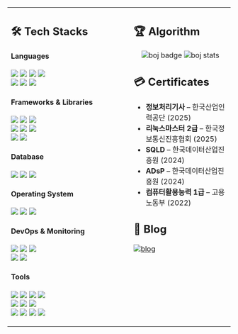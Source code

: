<!-- ========= 2-COLUMN START ========= -->
<table width="100%">
  <tbody>
  <tr>
    <!-- LEFT: Tech Stacks -->
    <td width="55%" valign="top">
      <h2>🛠 Tech Stacks</h2>
      <h4>Languages</h4>
      <p>
        <img src="https://img.shields.io/badge/Java-%23ED8B00.svg?style=flat&logo=openjdk&logoColor=white">
        <img src="https://img.shields.io/badge/Python-3776AB?style=flat&logo=python&logoColor=white">
        <img src="https://img.shields.io/badge/C++-00599C?style=flat&logo=c%2B%2B&logoColor=white">
        <img src="https://img.shields.io/badge/C-A8B9CC?style=flat&logo=c&logoColor=white"><br>
        <img src="https://img.shields.io/badge/HTML5-E34F26?style=flat&logo=html5&logoColor=white">
        <img src="https://img.shields.io/badge/CSS3-1572B6?style=flat&logo=CSS&logoColor=white">
        <img src="https://img.shields.io/badge/JavaScript-F7DF1E?style=flat&logo=javascript&logoColor=black">
      </p>
      <h4>Frameworks &amp; Libraries</h4>
      <p>
        <img src="https://img.shields.io/badge/Spring-6DB33F?style=flat&logo=spring&logoColor=white">
        <img src="https://img.shields.io/badge/Spring_Boot-6DB33F?style=flat&logo=springboot&logoColor=white">
        <img src="https://img.shields.io/badge/Spring_Security-6DB33F?style=flat&logo=springsecurity&logoColor=white"><br>
        <img src="https://img.shields.io/badge/Node.js-339933?style=flat&logo=node.js&logoColor=white">
        <img src="https://img.shields.io/badge/Anaconda-44A833?style=flat&logo=anaconda&logoColor=fff">
        <img src="https://img.shields.io/badge/FastAPI-009485.svg?logo=fastapi&logoColor=white"><br>
        <img src="https://img.shields.io/badge/Apache%20Kafka-000?style=flat&logo=apachekafka">
        <img src="https://img.shields.io/badge/Rabbitmq-FF6600?style=flat&logo=rabbitmq&logoColor=white">
      </p>
      <h4>Database</h4>
      <p>
        <img src="https://img.shields.io/badge/MySQL-4479A1?style=flat&logo=mysql&logoColor=white">
        <img src="https://img.shields.io/badge/MongoDB-47A248?style=flat&logo=mongodb&logoColor=white">
        <img src="https://img.shields.io/badge/Redis-FF4438?style=flat&logo=redis&logoColor=white">
      </p>
      <h4>Operating System</h4>
      <p>
        <img src="https://custom-icon-badges.demolab.com/badge/Windows-0078D6?logo=windows11&logoColor=white">
        <img src="https://img.shields.io/badge/Ubuntu-E95420?logo=ubuntu&logoColor=white">
        <img src="https://img.shields.io/badge/Linux-FCC624?logo=linux&logoColor=black">
      </p>
      <h4>DevOps &amp; Monitoring</h4>
      <p>
        <img src="https://img.shields.io/badge/Docker-2496ED?style=flat&logo=docker&logoColor=white">
        <img src="https://img.shields.io/badge/Elasticsearch-005571?style=flat&logo=elasticsearch&logoColor=white">
        <img src="https://img.shields.io/badge/Kibana-005571?style=flat&logo=kibana&logoColor=white"><br>
        <img src="https://img.shields.io/badge/grafana-%23F46800.svg?style=flat&logo=grafana&logoColor=white">
        <img src="https://img.shields.io/badge/Prometheus-E6522C?style=flat&logo=Prometheus&logoColor=white">
      </p>
      <h4>Tools</h4>
      <p>
        <img src="https://img.shields.io/badge/Notion-000000?style=flat&logo=notion&logoColor=white">
        <img src="https://img.shields.io/badge/Slack-4A154B?style=flat&logo=slack&logoColor=white">
        <img src="https://img.shields.io/badge/Eclipse-2C2255?style=flat&logo=eclipseide&logoColor=white">
        <img src="https://img.shields.io/badge/Zoom-2D8CFF?style=flat&logo=zoom&logoColor=white"><br>
        <img src="https://img.shields.io/badge/IntelliJIDEA-000000.svg?style=flat&logo=intellij-idea&logoColor=white">
        <img src="https://custom-icon-badges.demolab.com/badge/Visual%20Studio%20Code-0078d7.svg?style=flat&logo=vsc&logoColor=white">
        <img src="https://img.shields.io/badge/Postman-FF6C37?style=flat&logo=postman&logoColor=white"><br>
        <img src="https://img.shields.io/badge/GitHub%20Pages-121013?style=flat&logo=github&logoColor=white">
        <img src="https://img.shields.io/badge/Git-F05032?style=flat&logo=git&logoColor=fff">
        <img src="https://custom-icon-badges.demolab.com/badge/Cursor-000000?style=flat&logo=cursor-ai-white">
        <img src="https://img.shields.io/badge/Swagger-85EA2D?style=flat&logo=swagger&logoColor=white">
      </p>
    </td>
    <!-- RIGHT: Algorithm, Certificates, Blog -->
    <td width="45%" valign="top">
      <h2>🏆 Algorithm</h2>
      <p align="center">
        <img src="https://mazassumnida.wtf/api/v2/generate_badge?boj=hsh11" alt="boj badge">
        <img src="https://mazandi.herokuapp.com/api?handle=hsh11&theme=cold" alt="boj stats">
      </p>
      <h2>💳 Certificates</h2>
      <ul>
        <li><b>정보처리기사</b> – 한국산업인력공단 (2025)</li>
        <li><b>리눅스마스터 2급</b> – 한국정보통신진흥협회 (2025)</li>
        <li><b>SQLD</b> – 한국데이터산업진흥원 (2024)</li>
        <li><b>ADsP</b> – 한국데이터산업진흥원 (2024)</li>
        <li><b>컴퓨터활용능력 1급</b> – 고용노동부 (2022)</li>
      </ul>
      <h2>📖 Blog</h2>
      <p>
        <a href="https://hsh-11.github.io" target="_blank" rel="noreferrer">
          <img src="https://img.shields.io/badge/Blog-GitHub.io-blue?logo=github" alt="blog">
        </a>
      </p>
    </td>
  </tr>
  </tbody>
</table>
<!-- ========= 2-COLUMN END ========= -->
